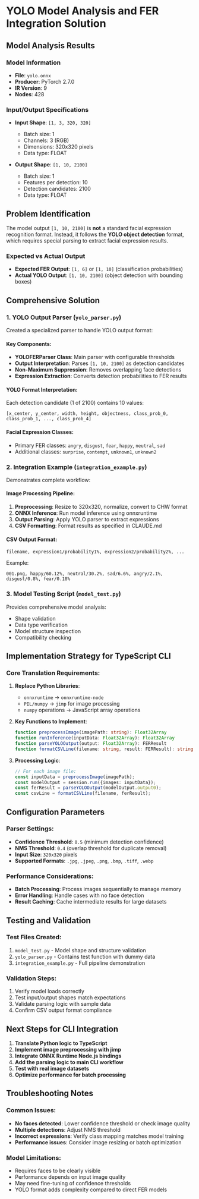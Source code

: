 # YOLO Model Analysis and FER Integration Solution

## Model Analysis Results

### Model Information
- **File**: `yolo.onnx`
- **Producer**: PyTorch 2.7.0
- **IR Version**: 9
- **Nodes**: 428

### Input/Output Specifications
- **Input Shape**: `[1, 3, 320, 320]`
  - Batch size: 1
  - Channels: 3 (RGB)
  - Dimensions: 320x320 pixels
  - Data type: FLOAT

- **Output Shape**: `[1, 10, 2100]`
  - Batch size: 1
  - Features per detection: 10
  - Detection candidates: 2100
  - Data type: FLOAT

## Problem Identification

The model output `[1, 10, 2100]` is **not** a standard facial expression recognition format. Instead, it follows the **YOLO object detection** format, which requires special parsing to extract facial expression results.

### Expected vs Actual Output
- **Expected FER Output**: `[1, 6]` or `[1, 10]` (classification probabilities)
- **Actual YOLO Output**: `[1, 10, 2100]` (object detection with bounding boxes)

## Comprehensive Solution

### 1. YOLO Output Parser (`yolo_parser.py`)

Created a specialized parser to handle YOLO output format:

#### Key Components:
- **YOLOFERParser Class**: Main parser with configurable thresholds
- **Output Interpretation**: Parses `[1, 10, 2100]` as detection candidates
- **Non-Maximum Suppression**: Removes overlapping face detections
- **Expression Extraction**: Converts detection probabilities to FER results

#### YOLO Format Interpretation:
Each detection candidate (1 of 2100) contains 10 values:
```
[x_center, y_center, width, height, objectness, class_prob_0, class_prob_1, ..., class_prob_4]
```

#### Facial Expression Classes:
- Primary FER classes: `angry`, `disgust`, `fear`, `happy`, `neutral`, `sad`
- Additional classes: `surprise`, `contempt`, `unknown1`, `unknown2`

### 2. Integration Example (`integration_example.py`)

Demonstrates complete workflow:

#### Image Processing Pipeline:
1. **Preprocessing**: Resize to 320x320, normalize, convert to CHW format
2. **ONNX Inference**: Run model inference using onnxruntime
3. **Output Parsing**: Apply YOLO parser to extract expressions
4. **CSV Formatting**: Format results as specified in CLAUDE.md

#### CSV Output Format:
```
filename, expression1/probability1%, expression2/probability2%, ...
```

Example:
```
001.png, happy/60.12%, neutral/30.2%, sad/6.6%, angry/2.1%, disgust/0.8%, fear/0.18%
```

### 3. Model Testing Script (`model_test.py`)

Provides comprehensive model analysis:
- Shape validation
- Data type verification
- Model structure inspection
- Compatibility checking

## Implementation Strategy for TypeScript CLI

### Core Translation Requirements:

1. **Replace Python Libraries**:
   - `onnxruntime` → `onnxruntime-node`
   - `PIL/numpy` → `jimp` for image processing
   - `numpy` operations → JavaScript array operations

2. **Key Functions to Implement**:
   ```typescript
   function preprocessImage(imagePath: string): Float32Array
   function runInference(inputData: Float32Array): Float32Array
   function parseYOLOOutput(output: Float32Array): FERResult
   function formatCSVLine(filename: string, result: FERResult): string
   ```

3. **Processing Logic**:
   ```typescript
   // For each image file:
   const inputData = preprocessImage(imagePath);
   const modelOutput = session.run({images: inputData});
   const ferResult = parseYOLOOutput(modelOutput.output0);
   const csvLine = formatCSVLine(filename, ferResult);
   ```

## Configuration Parameters

### Parser Settings:
- **Confidence Threshold**: `0.5` (minimum detection confidence)
- **NMS Threshold**: `0.4` (overlap threshold for duplicate removal)
- **Input Size**: `320x320` pixels
- **Supported Formats**: `.jpg`, `.jpeg`, `.png`, `.bmp`, `.tiff`, `.webp`

### Performance Considerations:
- **Batch Processing**: Process images sequentially to manage memory
- **Error Handling**: Handle cases with no face detection
- **Result Caching**: Cache intermediate results for large datasets

## Testing and Validation

### Test Files Created:
1. `model_test.py` - Model shape and structure validation
2. `yolo_parser.py` - Contains test function with dummy data
3. `integration_example.py` - Full pipeline demonstration

### Validation Steps:
1. Verify model loads correctly
2. Test input/output shapes match expectations
3. Validate parsing logic with sample data
4. Confirm CSV output format compliance

## Next Steps for CLI Integration

1. **Translate Python logic to TypeScript**
2. **Implement image preprocessing with jimp**
3. **Integrate ONNX Runtime Node.js bindings**
4. **Add the parsing logic to main CLI workflow**
5. **Test with real image datasets**
6. **Optimize performance for batch processing**

## Troubleshooting Notes

### Common Issues:
- **No faces detected**: Lower confidence threshold or check image quality
- **Multiple detections**: Adjust NMS threshold
- **Incorrect expressions**: Verify class mapping matches model training
- **Performance issues**: Consider image resizing or batch optimization

### Model Limitations:
- Requires faces to be clearly visible
- Performance depends on input image quality
- May need fine-tuning of confidence thresholds
- YOLO format adds complexity compared to direct FER models